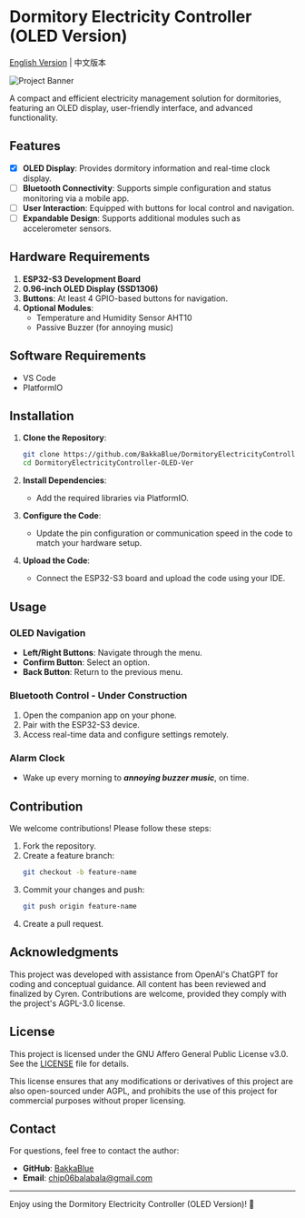 # Dormitory Electricity Controller (OLED Version)

[English Version](./README_ENG.md) | 中文版本

![Project Banner]()

A compact and efficient electricity management solution for dormitories, featuring an OLED display, user-friendly interface, and advanced functionality.

## Features

- [x] **OLED Display**: Provides dormitory information and real-time clock display.
- [ ] **Bluetooth Connectivity**: Supports simple configuration and status monitoring via a mobile app.
- [ ] **User Interaction**: Equipped with buttons for local control and navigation.
- [ ] **Expandable Design**: Supports additional modules such as accelerometer sensors.

## Hardware Requirements

1. **ESP32-S3 Development Board**
2. **0.96-inch OLED Display (SSD1306)**
3. **Buttons**: At least 4 GPIO-based buttons for navigation.
4. **Optional Modules**:
   - Temperature and Humidity Sensor AHT10
   - Passive Buzzer (for annoying music)

## Software Requirements

- VS Code
- PlatformIO

## Installation

1. **Clone the Repository**:
   ```bash
   git clone https://github.com/BakkaBlue/DormitoryElectricityController-OLED-Ver.git
   cd DormitoryElectricityController-OLED-Ver
   ```
2. **Install Dependencies**:
   - Add the required libraries via PlatformIO.

3. **Configure the Code**:
   - Update the pin configuration or communication speed in the code to match your hardware setup.

4. **Upload the Code**:
   - Connect the ESP32-S3 board and upload the code using your IDE.

## Usage

### OLED Navigation
- **Left/Right Buttons**: Navigate through the menu.
- **Confirm Button**: Select an option.
- **Back Button**: Return to the previous menu.

### Bluetooth Control - Under Construction
1. Open the companion app on your phone.
2. Pair with the ESP32-S3 device.
3. Access real-time data and configure settings remotely.

### Alarm Clock
- Wake up every morning to ***annoying buzzer music***, on time.

## Contribution

We welcome contributions! Please follow these steps:

1. Fork the repository.
2. Create a feature branch:
   ```bash
   git checkout -b feature-name
   ```
3. Commit your changes and push:
   ```bash
   git push origin feature-name
   ```
4. Create a pull request.

## Acknowledgments

This project was developed with assistance from OpenAI's ChatGPT for coding and conceptual guidance. All content has been reviewed and finalized by Cyren. Contributions are welcome, provided they comply with the project's AGPL-3.0 license.

## License

This project is licensed under the GNU Affero General Public License v3.0. See the [LICENSE](./LICENSE) file for details.

This license ensures that any modifications or derivatives of this project are also open-sourced under AGPL, and prohibits the use of this project for commercial purposes without proper licensing.

## Contact

For questions, feel free to contact the author:
- **GitHub**: [BakkaBlue](https://github.com/BakkaBlue)
- **Email**: chip06balabala@gmail.com

---

Enjoy using the Dormitory Electricity Controller (OLED Version)! 🚀
